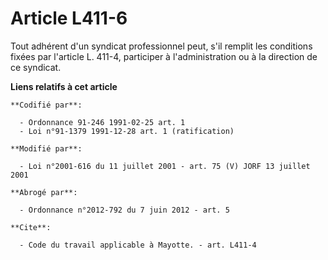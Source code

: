 # Article L411-6

Tout adhérent d'un syndicat professionnel peut, s'il remplit les conditions fixées par l'article L. 411-4, participer à
l'administration ou à la direction de ce syndicat.

**Liens relatifs à cet article**

	**Codifié par**:

	  - Ordonnance 91-246 1991-02-25 art. 1
	  - Loi n°91-1379 1991-12-28 art. 1 (ratification)

	**Modifié par**:

	  - Loi n°2001-616 du 11 juillet 2001 - art. 75 (V) JORF 13 juillet 2001

	**Abrogé par**:

	  - Ordonnance n°2012-792 du 7 juin 2012 - art. 5

	**Cite**:

	  - Code du travail applicable à Mayotte. - art. L411-4
